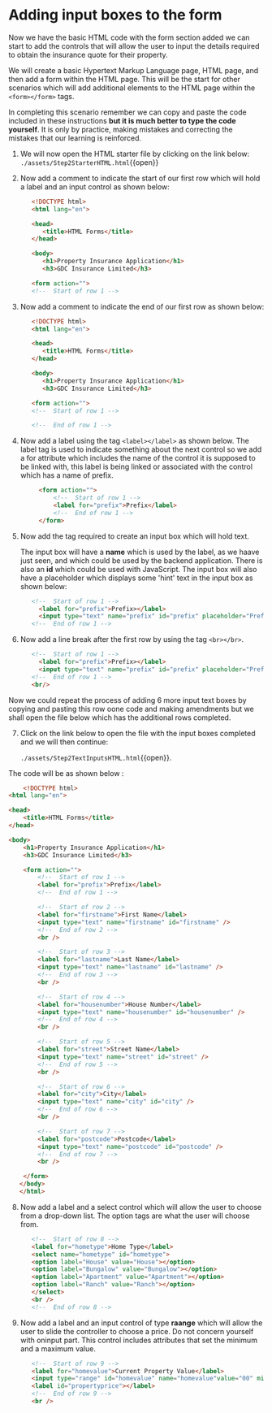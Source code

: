 # Adding input boxes to the form

Now we have the basic HTML code with the form section added we can start to add the controls that will allow the user to input the details required to obtain the insurance quote for their property.

We will create a basic Hypertext Markup Language page, HTML page, and then add a form within the HTML page. This will be the start for other scenarios which will add additional elements to the HTML page within the ```<form></form>``` tags.

In completing this scenario remember we can copy and paste the code included in these instructions **but it is much better to type the code yourself**. It is only by practice, making mistakes and correcting the mistakes that our learning is reinforced.

1. We will now open the HTML starter file by clicking on the link below:
   `./assets/Step2StarterHTML.html`{{open}}

2. Now add a comment to indicate the start of our first row which will hold a label and an input control as shown below:

   ```HTML
      <!DOCTYPE html>
      <html lang="en">

      <head>
         <title>HTML Forms</title>
      </head>

      <body>
         <h1>Property Insurance Application</h1>
         <h3>GDC Insurance Limited</h3>

      <form action="">
      <!--  Start of row 1 -->
    ```

3. Now add a comment to indicate the end of our first row as shown below:

   ```HTML
      <!DOCTYPE html>
      <html lang="en">

      <head>
         <title>HTML Forms</title>
      </head>

      <body>
         <h1>Property Insurance Application</h1>
         <h3>GDC Insurance Limited</h3>

      <form action="">
      <!--  Start of row 1 -->

      <!--  End of row 1 -->
    ```

4. Now add a label using the tag `<label></label>` as shown below.
   The label tag is used to indicate something about the next control so we add a for attribute which includes the name of the control it is supposed to be linked with, this label is being linked or associated with the control which has a name of prefix.
 
   ```HTML
        <form action="">
            <!--  Start of row 1 -->
            <label for="prefix">Prefix</label>
            <!--  End of row 1 -->
        </form>
    ```

5. Now add the tag required to create an input box which will hold text.

   The input box will have a **name** which is used by the label, as we haave just seen,  and which could be used by the backend application. There is also an **id** which could be used with JavaScript. The input box will also have a placeholder which displays some 'hint' text in the input box as shown below:

   ```HTML
      <!--  Start of row 1 -->
        <label for="prefix">Prefix></label>
        <input type="text" name="prefix" id="prefix" placeholder="Prefix e.g. Ms, Mr, Dr..."/>
      <!--  End of row 1 -->
      ```

6. Now add a line break after the first row by using the tag `<br></br>`.

   ```HTML
      <!--  Start of row 1 -->
        <label for="prefix">Prefix></label>
        <input type="text" name="prefix" id="prefix" placeholder="Prefix e.g. Ms, Mr, Dr..."/>
      <!--  End of row 1 -->
      <br/>

Now we could repeat the process of adding 6 more input text boxes by copying and pasting this row oone code and making amendments but we shall open the file below which has the additional rows completed.

7. Click on the link below to open the file with the input boxes completed and we will then continue:

   `./assets/Step2TextInputsHTML.html`{{open}}.

The code will be as shown below :

```HTML
    <!DOCTYPE html>
<html lang="en">

<head>
    <title>HTML Forms</title>
</head>

<body>
    <h1>Property Insurance Application</h1>
    <h3>GDC Insurance Limited</h3>

    <form action="">
        <!--  Start of row 1 -->
        <label for="prefix">Prefix</label>
        <!--  End of row 1 -->

        <!--  Start of row 2 -->
        <label for="firstname">First Name</label>
        <input type="text" name="firstname" id="firstname" />
        <!--  End of row 2 -->
        <br />

        <!--  Start of row 3 -->
        <label for="lastname">Last Name</label>
        <input type="text" name="lastname" id="lastname" />
        <!--  End of row 3 -->
        <br />

        <!--  Start of row 4 -->
        <label for="housenumber">House Number</label>
        <input type="text" name="housenumber" id="housenumber" />
        <!--  End of row 4 -->
        <br />

        <!--  Start of row 5 -->
        <label for="street">Street Name</label>
        <input type="text" name="street" id="street" />
        <!--  End of row 5 -->
        <br />

        <!--  Start of row 6 -->
        <label for="city">City</label>
        <input type="text" name="city" id="city" />
        <!--  End of row 6 -->
        <br />

        <!--  Start of row 7 -->
        <label for="postcode">Postcode</label>
        <input type="text" name="postcode" id="postcode" />
        <!--  End of row 7 -->
        <br />

    </form>
   </body>
   </html>
```

8. Now add a label and a select control which will allow the user to choose from a drop-down list. The option tags are what the user will choose from.

   ```HTML
      <!--  Start of row 8 -->
      <label for="hometype">Home Type</label>
      <select name="hometype" id="hometype">
      <option label="House" value="House"></option>
      <option label="Bungalow" value="Bungalow"></option>
      <option label="Apartment" value="Apartment"></option>
      <option label="Ranch" value="Ranch"></option>
      </select>
      <br />
      <!--  End of row 8 -->
   ```

9. Now add a label and an input control of type **raange** which will allow the user to slide the controller to choose a price. Do not concern yourself with oninput part. This control includes attributes that set the minimum and a maximum value.

   ```HTML
      <!--  Start of row 9 -->
      <label for="homevalue">Current Property Value</label>
      <input type="range" id="homevalue" name="homevalue"value="00" min="0" max="5000000" oninput="document.getElementById('propertyprice').innerHTML = this.value"/>
      <label id="propertyprice"></label>
      <!--  End of row 9 -->
      <br />
   ```

